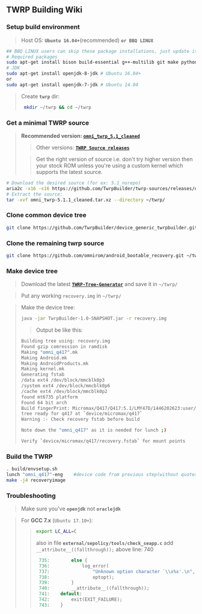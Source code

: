 ## TWRP Building Wiki

### Setup build environment
> Host OS: **`Ubuntu 16.04+`**(recommended) **` or BBQ LINUX `**
```bash
## BBQ LINUX users can skip these package installations, just update it by -> sudo pacman -Suy <-
# Required packages
sudo apt-get install bison build-essential g++-multilib git make python zip
# JDK
sudo apt-get install openjdk-8-jdk # Ubuntu 16.04+
or
sudo apt-get install openjdk-7-jdk # Ubuntu 14.04
```
> Create **`twrp`** dir:
> ```bash
>  mkdir ~/twrp && cd ~/twrp
>  ```

### Get a minimal TWRP source
> **Recommended version: [`omni_twrp_5.1_cleaned`](https://github.com/TwrpBuilder/twrp-sources/releases/download/omni_twrp-5.1.1-cleaned/omni_twrp-5.1.1_cleaned.tar.xz)**
>
>> Other versions: [**`TWRP Source releases`**](https://github.com/TwrpBuilder/twrp-sources/releases)
>
>> Get the right version of source i.e. don't try higher version then your stock ROM unless you're using a custom kernel which supports the latest source.

```bash
# Download the desired source (for ex: 5.1_norepo)
aria2c -x16 -s16 https://github.com/TwrpBuilder/twrp-sources/releases/download/omni_twrp-5.1.1-cleaned/omni_twrp-5.1.1_cleaned.tar.xz
# Extract the source:
tar -xvf omni_twrp-5.1.1_cleaned.tar.xz --directory ~/twrp/
```
### Clone common device tree
```bash
git clone https://github.com/TwrpBuilder/device_generic_twrpbuilder.git ~/twrp/device/generic/twrpbuilder
```
### Clone the remaining twrp source
```bash
git clone https://github.com/omnirom/android_bootable_recovery.git ~/twrp/bootable/recovery --depth=1
```
### Make device tree
>Download the latest [**`TWRP-Tree-Generator`**](https://github.com/TwrpBuilder/twrpbuilder_tree_generator/releases/latest) and save it in `~/twrp/`

> Put any working `recovery.img` in `~/twrp/`

> Make the device tree:
>```bash
>java -jar TwrpBuilder-1.0-SNAPSHOT.jar -r recovery.img
>```
>> Output be like this:
>```bash
>Building tree using: recovery.img
>Found gzip comression in ramdisk
>Making "omni_q417".mk
>Making Android.mk
>Making AndroidProducts.mk
>Making kernel.mk
>Generating fstab
>/data ext4 /dev/block/mmcblk0p3
>/system ext4 /dev/block/mmcblk0p6
>/cache ext4 /dev/block/mmcblk0p2
>found mt6735 platform
>Found 64 bit arch
>Build fingerPrint: Micromax/Q417/Q417:5.1/LMY47D/1446202623:user/release-keys
>tree ready for q417 at `device/micromax/q417`
>Warning :- Check recovery fstab before build
>```
>```bash
>Note down the "omni_q417" as it is needed for lunch ;)
>```
>```bash
> Verify `device/micromax/q417/recovery.fstab` for mount points
>```
### Build the TWRP
```bash
. build/envsetup.sh
lunch "omni_q417"-eng    #device code from previous step(without quotes)
make -j4 recoveryimage
```
### Troubleshooting
> Make sure you've **`openjdk`** not **`oraclejdk`**

> For **GCC 7.x** (`Ubuntu 17.10+`):
>> ```bash
>>export LC_ALL=C
>>```
>> also in file **`external/sepolicy/tools/check_seapp.c`**
>>add `__attribute__((fallthrough));` above line: 740
>>```C
>>	735:		else {
>>	736:	  		log_error(
>>	737:				"Unknown option character `\\x%x'.\n",
>>	738:				optopt);
>>	739: 		}
>>	740:		__attribute__((fallthrough));
>>	741:	default:
>>	742:		exit(EXIT_FAILURE);
>>	743:	}